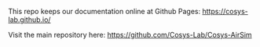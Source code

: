 This repo keeps our documentation online at Github Pages: https://cosys-lab.github.io/

Visit the main repository here: https://github.com/Cosys-Lab/Cosys-AirSim